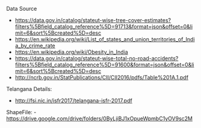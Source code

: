 Data Source
- https://data.gov.in/catalog/stateut-wise-tree-cover-estimates?filters%5Bfield_catalog_reference%5D=91713&format=json&offset=0&limit=6&sort%5Bcreated%5D=desc
- https://en.wikipedia.org/wiki/List_of_states_and_union_territories_of_India_by_crime_rate
- https://en.wikipedia.org/wiki/Obesity_in_India
- https://data.gov.in/catalog/stateut-wise-total-no-road-accidents?filters%5Bfield_catalog_reference%5D=91600&format=json&offset=0&limit=6&sort%5Bcreated%5D=desc
- http://ncrb.gov.in/StatPublications/CII/CII2016/pdfs/Table%201A.1.pdf

Telangana Details:
- http://fsi.nic.in/isfr2017/telangana-isfr-2017.pdf

ShapeFile:
-https://drive.google.com/drive/folders/0ByLjiBJ1xOpueWpmbC1yOV9sc2M